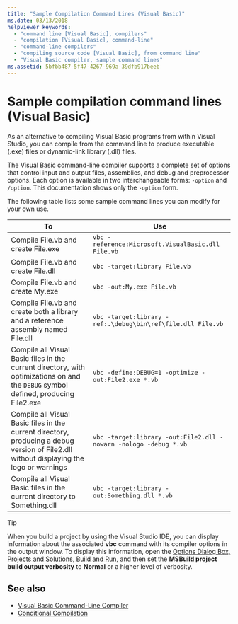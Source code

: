 ```yaml
---
title: "Sample Compilation Command Lines (Visual Basic)"
ms.date: 03/13/2018
helpviewer_keywords: 
  - "command line [Visual Basic], compilers"
  - "compilation [Visual Basic], command-line"
  - "command-line compilers"
  - "compiling source code [Visual Basic], from command line"
  - "Visual Basic compiler, sample command lines"
ms.assetid: 5bfbb487-5f47-4267-969a-39dfb917beeb
---
```

# Sample compilation command lines (Visual Basic)
As an alternative to compiling Visual Basic programs from within Visual Studio, you can compile from the command line to produce executable (.exe) files or dynamic-link library (.dll) files.  
  
 The Visual Basic command-line compiler supports a complete set of options that control input and output files, assemblies, and debug and preprocessor options. Each option is available in two interchangeable forms: `-option` and `/option`. This documentation shows only the `-option` form.  
  
 The following table lists some sample command lines you can modify for your own use.  
  
|To|Use|  
|--------|---------|  
|Compile File.vb and create File.exe|`vbc -reference:Microsoft.VisualBasic.dll File.vb`|  
|Compile File.vb and create File.dll|`vbc -target:library File.vb`|  
|Compile File.vb and create My.exe|`vbc -out:My.exe File.vb`|  
|Compile File.vb and create both a library and a reference assembly named File.dll|`vbc -target:library -ref:.\debug\bin\ref\file.dll File.vb`|
|Compile all Visual Basic files in the current directory, with optimizations on and the `DEBUG` symbol defined, producing File2.exe|`vbc -define:DEBUG=1 -optimize -out:File2.exe *.vb`|  
|Compile all Visual Basic files in the current directory, producing a debug version of File2.dll without displaying the logo or warnings|`vbc -target:library -out:File2.dll -nowarn -nologo -debug *.vb`|  
|Compile all Visual Basic files in the current directory to Something.dll|`vbc -target:library -out:Something.dll *.vb`|  
  
> [!TIP]
>  When you build a project by using the Visual Studio IDE, you can display information about the associated **vbc** command with its compiler options in the output window. To display this information, open the [Options Dialog Box,  Projects and Solutions, Build and Run](/visualstudio/ide/reference/options-dialog-box-projects-and-solutions-build-and-run), and then set the **MSBuild project build output verbosity** to **Normal** or a higher level of verbosity.   
  
## See also
- [Visual Basic Command-Line Compiler](../../../visual-basic/reference/command-line-compiler/index.md)
- [Conditional Compilation](../../../visual-basic/programming-guide/program-structure/conditional-compilation.md)
